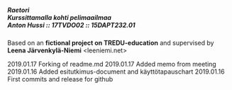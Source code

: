 ##### Raetori <br> Kurssittamalla kohti pelimaailmaa <br>  Anton Hussi :: 17TVDO02 :: 15DAPT232.01

Based on an **fictional project on TREDU-education** and supervised by **Leena Järvenkylä-Niemi** <leeniemi.net>


2019.01.17 Forking of readme.md
2019.01.17  Added memo from meeting
2019.01.16  Added esitutkimus-document and käyttötapauschart
2019.01.16  First commits and release for github

